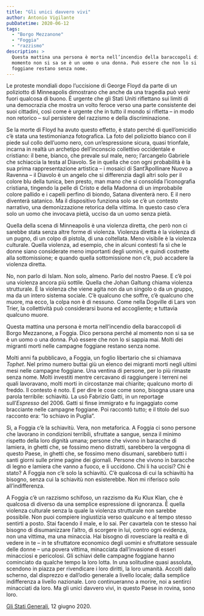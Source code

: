 ```yaml
---
title: "Gli unici davvero vivi"
author: Antonio Vigilante
pubDatetime: 2020-06-12
tags: 
  - "Borgo Mezzanone"
  - "Foggia"
  - "razzismo"
description: >
  Questa mattina una persona è morta nell’incendio della baraccopoli di Borgo Mezzanone, a Foggia. Dico persona perché al 
  momento non si sa se è un uomo o una donna. Può essere che non lo si sappia mai. Molti dei migranti morti nelle campagne 
  foggiane restano senza nome. 
---
```


Le proteste mondiali dopo l’uccisione di George Floyd da parte di un poliziotto di Minneapolis dimostrano che anche da una tragedia può venir fuori qualcosa di buono. È urgente che gli Stati Uniti riflettano sui limiti di una democrazia che mostra un volto feroce verso una parte consistente dei suoi cittadini, così come è urgente che in tutto il mondo si rifletta – in modo non retorico – sul persistere del razzismo e della discriminazione. 

Se la morte di Floyd ha avuto questo effetto, è stato perché di quell’omicidio c’è stata una testimonianza fotografica. La foto del poliziotto bianco con il piede sul collo dell’uomo nero, con un’espressione sicura, quasi trionfale, incarna in realtà un archetipo dell’inconscio collettivo occidentale e cristiano: il bene, bianco, che prevale sul male, nero; l’arcangelo Gabriele che schiaccia la testa al Diavolo. Se in quella che con ogni probabilità è la sua prima rappresentazione artistica – i mosaici di Sant’Apollinare Nuovo a Ravenna – il Diavolo è un angelo che si differenzia dagli altri solo per il colore blu della tunica, ben presto, man mano che si consolida l’iconografia cristiana, tingendo la pelle di Cristo e della Madonna di un improbabile colore pallido e i capelli perfino di biondo, Satana diventerà nero. E il nero diventerà satanico. Ma il dispositivo funziona solo se c’è un contesto narrativo, una demonizzazione retorica della vittima. In questo caso c’era solo un uomo che invocava pietà, ucciso da un uomo senza pietà.

Quella della scena di Minneapolis è una violenza diretta, che però non ci sarebbe stata senza altre forme di violenza. Violenza diretta è la violenza di un pugno, di un colpo di pistola, di una coltellata. Meno visibile è la violenza culturale. Quella violenza, ad esempio, che in alcuni contesti fa sì che le donne siano considerate meno importanti degli uomini, e quindi costrette alla sottomissione; e quando quella sottomissione non c’è, può accadere la violenza diretta. 

No, non parlo di Islam. Non solo, almeno. Parlo del nostro Paese. E c’è poi una violenza ancora più sottile. Quella che Johan Galtung chiama violenza strutturale. È la violenza che viene agita non da un singolo o da un gruppo, ma da un intero sistema sociale. C’è qualcuno che soffre, c’è qualcuno che muore, ma ecco, la colpa non è di nessuno. Come nella Dogville di Lars von Trier, la collettività può considerarsi buona ed accogliente; e tuttavia qualcuno muore. 

Questa mattina una persona è morta nell’incendio della baraccopoli di Borgo Mezzanone, a Foggia. Dico persona perché al momento non si sa se è un uomo o una donna. Può essere che non lo si sappia mai. Molti dei migranti morti nelle campagne foggiane restano senza nome. 

Molti anni fa pubblicavo, a Foggia, un foglio libertario che si chiamava _Tophet_. Nel primo numero buttai giù un elenco dei migranti morti negli ultimi mesi nelle campagne foggiane. Una ventina di persone, per lo più rimaste senza nome. Molti investiti mentre cercavano di raggiungere i terreni nei quali lavoravano, molti morti in circostanze mai chiarite; qualcuno morto di freddo. Il contesto è noto. E per dire le cose come sono, bisogna usare una parola terribile: schiavitù. La usò Fabrizio Gatti, in un reportage sull’*Espresso* del 2006. Gatti si finse immigrato e fu ingaggiato come bracciante nelle campagne foggiane. Poi raccontò tutto; e il titolo del suo racconto era: “Io schiavo in Puglia”. 

Sì, a Foggia c’è la schiavitù. Vera, non metaforica. A Foggia ci sono persone che lavorano in condizioni terribili, sfruttate a sangue, senza il minimo rispetto della loro dignità umana; persone che vivono in baracche di lamiera, in ghetti che, se fossimo meno distratti, sarebbero la vergogna di questo Paese, in ghetti che, se fossimo meno disumani, sarebbero tutti i santi giorni sulle prime pagine dei giornali. Persone che vivono in baracche di legno e lamiera che vanno a fuoco, e li uccidono. Chi li ha uccisi? Chi è stato? A Foggia non c’è solo la schiavitù. C’è qualcosa di cui la schiavitù ha bisogno, senza cui la schiavitù non esisterebbe. Non mi riferisco solo all’indifferenza. 

A Foggia c’è un razzismo schifoso, un razzismo da Ku Klux Klan, che è qualcosa di diverso da una semplice espressione di ignoranza. È quella violenza culturale senza la quale la violenza strutturale non sarebbe possibile. Non puoi compiere ingiustizia verso qualcuno e al tempo stesso sentirti a posto. Stai facendo il male, e lo sai. Per cavartela con te stesso hai bisogno di disumanizzare l’altro, di scorgere in lui, contro ogni evidenza, non una vittima, ma una minaccia. Hai bisogno di rovesciare la realtà e di vedere in te – in te sfruttatore economico degli uomini e sfruttatore sessuale delle donne – una povera vittima, minacciata dall’invasione di esseri minacciosi e pericolosi. Gli schiavi delle campagne foggiane hanno cominciato da qualche tempo la loro lotta. In una solitudine quasi assoluta, scendono in piazza per rivendicare i loro diritti, la loro umanità. Accolti dallo scherno, dal disprezzo e dall’odio generale a livello locale; dalla semplice indifferenza a livello nazionale. Loro continueranno a morire, noi a sentirci minacciati da loro. Ma gli unici davvero vivi, in questo Paese in rovina, sono loro.

[Gli Stati Generali](https://www.glistatigenerali.com/immigrazione/gli-unici-davvero-vivi/), 12 giugno 2020.
